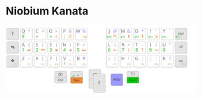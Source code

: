 Niobium Kanata
================================================================================

![base, navigation and sym layers on a 41-key keyboard](../img/niobium.svg)
